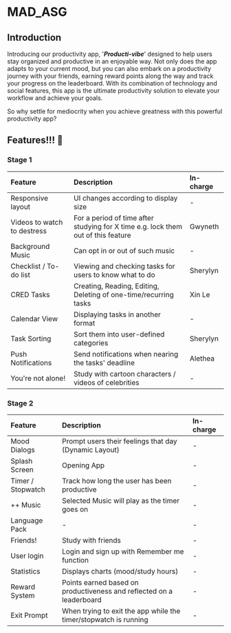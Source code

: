 # MAD_ASG

## Introduction

Introducing our productivity app, '***Producti-vibe***' designed to help users stay organized and productive in an enjoyable way. Not only does the app adapts to your current mood, but you can also embark on a productivity journey with your friends, earning reward points along the way and track your progress on the leaderboard. With its combination of technology and social features, this app is the ultimate productivity solution to elevate your workflow and achieve your goals. 

So why settle for mediocrity when you achieve greatness with this powerful productivity app? 

##  Features!!! 🐔

### Stage 1


| Feature | Description | In-charge |
| :------ | :---------- | :-------- | 
| Responsive layout | UI changes according to display size | - |
| Videos to watch to destress |  For a period of time after studying for X time e.g. lock them out of this feature | Gwyneth |
| Background Music | Can opt in or out of such music | - |
| Checklist / To-do list | Viewing and checking tasks for users to know what to do | Sherylyn |
| CRED Tasks | Creating, Reading, Editing, Deleting of one-time/recurring tasks | Xin Le |x
| Calendar View | Displaying tasks in another format | - |
| Task Sorting | Sort them into user-defined categories | Sherylyn |
| Push Notifications | Send notifications when nearing the tasks' deadline | Alethea |
| You're not alone! | Study with cartoon characters / videos of celebrities | - |



### Stage 2

| Feature | Description | In-charge |
| :------ | :---------- | :-------- | 
| Mood Dialogs | Prompt users their feelings that day (Dynamic Layout) | - |
| Splash Screen | Opening App | - |
| Timer / Stopwatch | Track how long the user has been productive | - |
| ++ Music | Selected Music will play as the timer goes on | - |
| Language Pack | - | - |
| Friends! | Study with friends | - | 
| User login | Login and sign up with Remember me function | - |
| Statistics | Displays charts (mood/study hours) | - |
| Reward System | Points earned based on productiveness and reflected on a leaderboard | - |
| Exit Prompt | When trying to exit the app while the timer/stopwatch is running | - |

